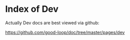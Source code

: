 
# Index of Dev

Actually Dev docs are best viewed via github:

<https://github.com/good-loop/doc/tree/master/pages/dev>
